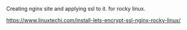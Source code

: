 Creating nginx site and applying ssl to it. for rocky linux.

https://www.linuxtechi.com/install-lets-encrypt-ssl-nginx-rocky-linux/
